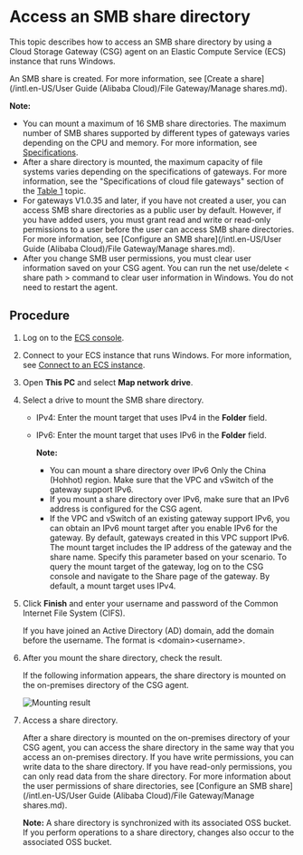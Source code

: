 # Access an SMB share directory

This topic describes how to access an SMB share directory by using a Cloud Storage Gateway \(CSG\) agent on an Elastic Compute Service \(ECS\) instance that runs Windows.

An SMB share is created. For more information, see [Create a share](/intl.en-US/User Guide (Alibaba Cloud)/File Gateway/Manage shares.md).

**Note:**

-   You can mount a maximum of 16 SMB share directories. The maximum number of SMB shares supported by different types of gateways varies depending on the CPU and memory. For more information, see [Specifications](/intl.en-US/Overview/Specifications.md).
-   After a share directory is mounted, the maximum capacity of file systems varies depending on the specifications of gateways. For more information, see the "Specifications of cloud file gateways" section of the [Table 1](/intl.en-US/Overview/Specifications.md) topic.
-   For gateways V1.0.35 and later, if you have not created a user, you can access SMB share directories as a public user by default. However, if you have added users, you must grant read and write or read-only permissions to a user before the user can access SMB share directories. For more information, see [Configure an SMB share](/intl.en-US/User Guide (Alibaba Cloud)/File Gateway/Manage shares.md).
-   After you change SMB user permissions, you must clear user information saved on your CSG agent. You can run the net use/delete < share path \> command to clear user information in Windows. You do not need to restart the agent.

## Procedure

1.  Log on to the [ECS console](https://ecs.console.aliyun.com/).

2.  Connect to your ECS instance that runs Windows. For more information, see [Connect to an ECS instance]().

3.  Open **This PC** and select **Map network drive**.

4.  Select a drive to mount the SMB share directory.

    -   IPv4: Enter the mount target that uses IPv4 in the **Folder** field.
    -   IPv6: Enter the mount target that uses IPv6 in the **Folder** field.

        **Note:**

        -   You can mount a share directory over IPv6 Only the China \(Hohhot\) region. Make sure that the VPC and vSwitch of the gateway support IPv6.
        -   If you mount a share directory over IPv6, make sure that an IPv6 address is configured for the CSG agent.
        -   If the VPC and vSwitch of an existing gateway support IPv6, you can obtain an IPv6 mount target after you enable IPv6 for the gateway. By default, gateways created in this VPC support IPv6.
    The mount target includes the IP address of the gateway and the share name. Specify this parameter based on your scenario. To query the mount target of the gateway, log on to the CSG console and navigate to the Share page of the gateway. By default, a mount target uses IPv4.

5.  Click **Finish** and enter your username and password of the Common Internet File System \(CIFS\).

    If you have joined an Active Directory \(AD\) domain, add the domain before the username. The format is <domain\><username\>.

6.  After you mount the share directory, check the result.

    If the following information appears, the share directory is mounted on the on-premises directory of the CSG agent.

    ![Mounting result](https://static-aliyun-doc.oss-accelerate.aliyuncs.com/assets/img/en-US/5688115161/p57999.png)

7.  Access a share directory.

    After a share directory is mounted on the on-premises directory of your CSG agent, you can access the share directory in the same way that you access an on-premises directory. If you have write permissions, you can write data to the share directory. If you have read-only permissions, you can only read data from the share directory. For more information about the user permissions of share directories, see [Configure an SMB share](/intl.en-US/User Guide (Alibaba Cloud)/File Gateway/Manage shares.md).

    **Note:** A share directory is synchronized with its associated OSS bucket. If you perform operations to a share directory, changes also occur to the associated OSS bucket.


